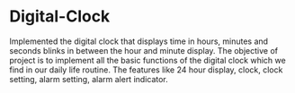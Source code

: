 # Digital-Clock
Implemented the digital clock that displays time in hours, minutes and seconds blinks in between the hour and minute display. The objective of project is to implement all the basic functions of the digital clock which we find in our daily life routine. The features like 24 hour display, clock, clock setting, alarm setting, alarm alert indicator.
